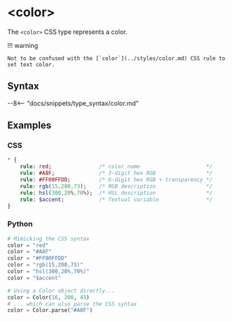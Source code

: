 # &lt;color&gt;

The `<color>` CSS type represents a color.

!!! warning

    Not to be confused with the [`color`](../styles/color.md) CSS rule to set text color.

## Syntax

--8<-- "docs/snippets/type_syntax/color.md"

## Examples

### CSS

```sass
* {
    rule: red;               /* color name                     */
    rule: #A8F;              /* 3-digit hex RGB                */
    rule: #FF00FFDD;         /* 6-digit hex RGB + transparency */
    rule: rgb(15,200,73);    /* RGB description                */
    rule: hsl(300,20%,70%);  /* HSL description                */
    rule: $accent;           /* Textual variable               */
}
```

### Python

```py
# Mimicking the CSS syntax
color = "red"
color = "#A8F"
color = "#FF00FFDD"
color = "rgb(15,200,73)"
color = "hsl(300,20%,70%)"
color = "$accent"

# Using a Color object directly...
color = Color(16, 200, 45)
# ... which can also parse the CSS syntax
color = Color.parse("#A8F")
```

